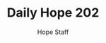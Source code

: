 ---
image: /assets/img/daily-hope-default-artwork.png
title: Daily Hope 202
number: 202
categories:
  - Daily Hope
author: Hope Staff
notes: Daily Hope 202
embed: >-
  <iframe style="border-radius:12px" src="https://open.spotify.com/embed/episode/0n8BLi1keAs6xUk6MpUIS0?utm_source=generator" width="100%" height="352" frameBorder="0" allowfullscreen="" allow="autoplay; clipboard-write; encrypted-media; fullscreen; picture-in-picture" loading="lazy"></iframe>
---